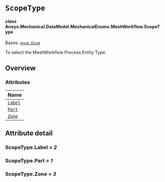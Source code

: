 # `ScopeType`

<a id="ansys.mechanical.stubs.v242.Ansys.Mechanical.DataModel.MechanicalEnums.MeshWorkflow.ScopeType"></a>

#### *class* Ansys.Mechanical.DataModel.MechanicalEnums.MeshWorkflow.ScopeType

Bases: [`enum.Enum`](https://docs.python.org/3/library/enum.html#enum.Enum)

To select the MeshWorkflow Process Entity Type.

<!-- !! processed by numpydoc !! -->

<a id="overview"></a>

## Overview

### Attributes

| Name |
| ------------------------------- |
| [`Label`](#ScopeType.Label) |
| [`Part`](#ScopeType.Part) |
| [`Zone`](#ScopeType.Zone) |

<a id="attribute-detail"></a>

## Attribute detail

<a id="ScopeType.Label"></a>

### ScopeType.Label *= 2*

<a id="ScopeType.Part"></a>

### ScopeType.Part *= 1*

<a id="ScopeType.Zone"></a>

### ScopeType.Zone *= 3*


